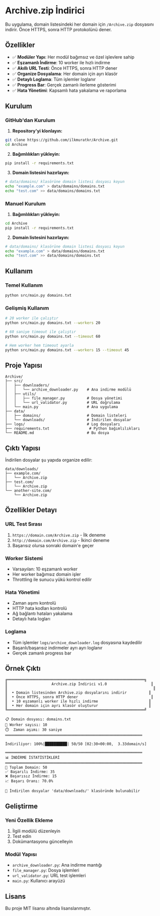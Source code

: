 # Archive.zip İndirici

Bu uygulama, domain listesindeki her domain için `/Archive.zip` dosyasını indirir. Önce HTTPS, sonra HTTP protokolünü dener.

## Özellikler

- ✅ **Modüler Yapı**: Her modül bağımsız ve özel işlevlere sahip
- ✅ **Eşzamanlı İndirme**: 10 worker ile hızlı indirme
- ✅ **Akıllı URL Testi**: Önce HTTPS, sonra HTTP dener
- ✅ **Organize Dosyalama**: Her domain için ayrı klasör
- ✅ **Detaylı Loglama**: Tüm işlemler loglanır
- ✅ **Progress Bar**: Gerçek zamanlı ilerleme gösterimi
- ✅ **Hata Yönetimi**: Kapsamlı hata yakalama ve raporlama

## Kurulum

### GitHub'dan Kurulum

1. **Repository'yi klonlayın:**
```bash
git clone https://github.com/ilkmuratkr/Archive.git
cd Archive
```

2. **Bağımlılıkları yükleyin:**
```bash
pip install -r requirements.txt
```

3. **Domain listesini hazırlayın:**
```bash
# data/domains/ klasörüne domain listesi dosyası koyun
echo "example.com" > data/domains/domains.txt
echo "test.com" >> data/domains/domains.txt
```

### Manuel Kurulum

1. **Bağımlılıkları yükleyin:**
```bash
cd Archive
pip install -r requirements.txt
```

2. **Domain listesini hazırlayın:**
```bash
# data/domains/ klasörüne domain listesi dosyası koyun
echo "example.com" > data/domains/domains.txt
echo "test.com" >> data/domains/domains.txt
```

## Kullanım

### Temel Kullanım
```bash
python src/main.py domains.txt
```

### Gelişmiş Kullanım
```bash
# 20 worker ile çalıştır
python src/main.py domains.txt --workers 20

# 60 saniye timeout ile çalıştır
python src/main.py domains.txt --timeout 60

# Hem worker hem timeout ayarla
python src/main.py domains.txt --workers 15 --timeout 45
```

## Proje Yapısı

```
Archive/
├── src/
│   ├── downloaders/
│   │   └── archive_downloader.py    # Ana indirme modülü
│   ├── utils/
│   │   ├── file_manager.py          # Dosya yönetimi
│   │   └── url_validator.py         # URL doğrulama
│   └── main.py                      # Ana uygulama
├── data/
│   ├── domains/                     # Domain listeleri
│   └── downloads/                   # İndirilen dosyalar
├── logs/                            # Log dosyaları
├── requirements.txt                  # Python bağımlılıkları
└── README.md                        # Bu dosya
```

## Çıktı Yapısı

İndirilen dosyalar şu yapıda organize edilir:

```
data/downloads/
├── example.com/
│   └── Archive.zip
├── test.com/
│   └── Archive.zip
└── another-site.com/
    └── Archive.zip
```

## Özellikler Detayı

### URL Test Sırası
1. `https://domain.com/Archive.zip` - İlk deneme
2. `http://domain.com/Archive.zip` - İkinci deneme
3. Başarısız olursa sonraki domain'e geçer

### Worker Sistemi
- Varsayılan: 10 eşzamanlı worker
- Her worker bağımsız domain işler
- Throttling ile sunucu yükü kontrol edilir

### Hata Yönetimi
- Zaman aşımı kontrolü
- HTTP hata kodları kontrolü
- Ağ bağlantı hataları yakalama
- Detaylı hata logları

### Loglama
- Tüm işlemler `logs/archive_downloader.log` dosyasına kaydedilir
- Başarılı/başarısız indirmeler ayrı ayrı loglanır
- Gerçek zamanlı progress bar

## Örnek Çıktı

```
╔══════════════════════════════════════════════════════════════╗
║                    Archive.zip İndirici v1.0                    ║
║                                                                  ║
║  • Domain listesinden Archive.zip dosyalarını indirir          ║
║  • Önce HTTPS, sonra HTTP dener                                 ║
║  • 10 eşzamanlı worker ile hızlı indirme                       ║
║  • Her domain için ayrı klasör oluşturur                       ║
╚══════════════════════════════════════════════════════════════╝

📋 Domain dosyası: domains.txt
🔧 Worker sayısı: 10
⏱️  Zaman aşımı: 30 saniye
══════════════════════════════════════════════════════════════

İndiriliyor: 100%|██████████| 50/50 [02:30<00:00,  3.33domain/s]

══════════════════════════════════════════════════════════════
📊 İNDİRME İSTATİSTİKLERİ
══════════════════════════════════════════════════════════════
📁 Toplam Domain: 50
✅ Başarılı İndirme: 35
❌ Başarısız İndirme: 15
📈 Başarı Oranı: 70.0%

🎉 İndirilen dosyalar 'data/downloads/' klasöründe bulunabilir
```

## Geliştirme

### Yeni Özellik Ekleme
1. İlgili modülü düzenleyin
2. Test edin
3. Dokümantasyonu güncelleyin

### Modül Yapısı
- `archive_downloader.py`: Ana indirme mantığı
- `file_manager.py`: Dosya işlemleri
- `url_validator.py`: URL test işlemleri
- `main.py`: Kullanıcı arayüzü

## Lisans

Bu proje MIT lisansı altında lisanslanmıştır. 